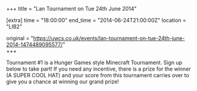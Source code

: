 +++
title = "Lan Tournament on Tue 24th June 2014"

[extra]
time = "18:00:00"
end_time = "2014-06-24T21:00:00Z"
location = "LIB2"

original = "https://uwcs.co.uk/events/lan-tournament-on-tue-24th-june-2014-1474489095577/"    
+++

Tournament \#1 is a Hunger Games style Minecraft Tournament. Sign up below to take part\! If you need any incentive, there is a prize for the winner (A SUPER COOL HAT) and your score from this tournament carries over to give you a chance at winning our grand prize\!


